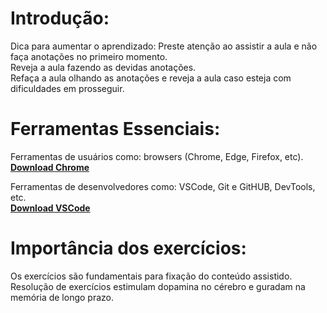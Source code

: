 # Introdução: <br />

Dica para aumentar o aprendizado: Preste atenção ao assistir a aula e não faça anotações no primeiro momento. <br />
Reveja a aula fazendo as devidas anotações. <br />
Refaça a aula olhando as anotações e reveja a aula caso esteja com dificuldades em prosseguir. <br />

# Ferramentas Essenciais: <br />

Ferramentas de usuários como: browsers (Chrome, Edge, Firefox, etc). <br />
<a href="https://www.google.com/intl/pt-BR/chrome/canary/"><b>Download Chrome</b></a>

Ferramentas de desenvolvedores como: VSCode, Git e GitHUB, DevTools, etc. <br />
<a href="https://code.visualstudio.com/insiders/"><b>Download VSCode</b></a> <br />

# Importância dos exercícios:

Os exercícios são fundamentais para fixação do conteúdo assistido. <br />
Resolução de exercícios estimulam dopamina no cérebro e guradam na memória de longo prazo. <br />
